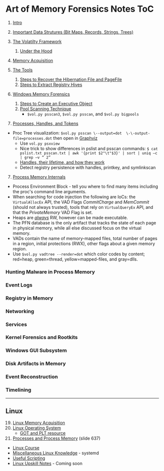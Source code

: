 # Art of Memory Forensics Notes ToC



1. [Intro](intro.md)
2. [Important Data Strutures (Bit Maps, Records, Strings, Trees)](datastructures.md)

3. [The Volatilty Framework](volpy.md)

   1. [Under the Hood](volpy.md#Under-the-Hood)

4. [Memory Acquisition](memacq.md#Memory-Acquisition)
1. [The Tools](memacq.md#The-Tools)
  
   1. [Steps to Recover the Hibernation File and PageFile](memacq.md#Steps-to-Recover-the-Hibernation-File-and-PageFile)
   2. [Steps to Extract Registry Hives](memacq.md#Steps-to-Extract-Registry-Hives)
   
5. [Windows Memory Forensics](windowsmem4n6.md)

   1. [Steps to Create an Executive Object](windowsmem4n6.md#Steps-to-Create-an-Object)
   2. [Pool Scanning Technique](windowsmem4n6.md#Pool-Tag-Scanning)
      - `$vol.py psscan3`, `$vol.py psscan`, and `$vol.py bigpools`

6. [Processes, Handles, and Tokens](pht.md)

- Proc Tree visualization: `$vol.py psscan \--output=dot  \-\-output-file=processes.dot` then open in [Graphviz](https://graphviz.org)
   - Use `vol.py psxview`
  - Nice trick to show differences in pslist and psscan commands: `$ cat pslist.txt psscan.txt | awk '{print $2"\t"$3}' | sort | uniq –c | grep –v “ 2”`
   - [Handles, their lifetime, and how they work](pht.md#Process-Handles)
   - Detect registry persistence with handles, printkey, and symlinkscan

7. [Process Memory Internals](procMemInternals.md)

- Process Environment Block - tell you where to find many items including the proc's command line arguments.
- When searching for code injection the following are IoCs: the `VirtualAllocEx` API, the VAD Flags *CommitCharge* and *MemCommit* (should not always trusted), tools that rely on `VirtualQueryEx` API, and that the *PrivateMemory* VAD Flag is set.
- Heaps are <u>*always*</u> RW, however can be made executable.
- The PFN database is the only artifact that tracks the state of each page in physical memory, while all else discussed focus on the virtual memory.
- VADs contain the name of memory-mapped files, total number of pages in a region, initial protections (RWX), other flags about a given memory region.
- Use `$vol.py vadtree --render=dot` which color codes by content; red=heap, green=thread, yellow=mapped-files, and gray=dlls.



### Hunting Malware in Process Memory

### Event Logs

### Registry in Memory

### Networking

### Services

### Kernel Forensics and Rootkits

### Windows GUI Subsystem

### Disk Artifacts in Memory

### Event Reconstruction

### Timelining

---

## Linux

19. [Linux Memory Acquisition](linuxMemoryAcquisition.md)
20. [Linux Operating System](linuxOS.md)
    - [GOT and PLT resource](https://www.airs.com/blog/archives/41)
21. [Processes and Process Memory](procsandProcMem.md) (slide 637)

- [Linux Course](LinuxOS_course/README.md)
- [Miscellaneous Linux Knowledge](linuxMisc.md) - systemd
- [Useful Scripting](scriptingfun.md)
- [Linux Upskill Notes](#) - Coming soon